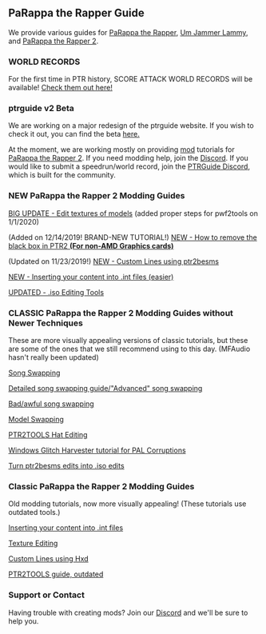 ## PaRappa the Rapper Guide

We provide various guides for [PaRappa the Rapper](https://en.wikipedia.org/wiki/PaRappa_the_Rapper), [Um Jammer Lammy](https://en.wikipedia.org/wiki/Um_Jammer_Lammy), and [PaRappa the Rapper 2](https://en.wikipedia.org/wiki/PaRappa_the_Rapper_2).

### WORLD RECORDS
For the first time in PTR history, SCORE ATTACK WORLD RECORDS will be available! [Check them out here!](http://bit.do/ptrrecords)

### ptrguide v2 Beta
We are working on a major redesign of the ptrguide website. If you wish to check it out, you can find the beta [here.](https://ptrguide.github.io/new)

At the moment, we are working mostly on providing [mod](https://en.wikipedia.org/wiki/Mod_(video_gaming)) tutorials for [PaRappa the Rapper 2](https://en.wikipedia.org/wiki/PaRappa_the_Rapper_2). If you need modding help, join the [Discord](https://discord.gg/YauNkFX). If you would like to submit a speedrun/world record, join the [PTRGuide Discord](https://discord.gg/Pk3qykb), which is built for the community.

### NEW PaRappa the Rapper 2 Modding Guides

[BIG UPDATE - Edit textures of models](https://ptrguide.github.io/edit-textures-of-models) (added proper steps for pwf2tools on 1/1/2020)

(Added on 12/14/2019! BRAND-NEW TUTORIAL!) [NEW - How to remove the black box in PTR2 **(For non-AMD Graphics cards)**](https://ptrguide.github.io/anti-black-box)

(Updated on 11/23/2019!) [NEW - Custom Lines using ptr2besms](https://ptrguide.github.io/ptr2besms)

[NEW - Inserting your content into .int files (easier)](https://ptrguide.github.io/easy-custom-files-into-int-files)

[UPDATED - .iso Editing Tools](https://ptrguide.github.io/ptr2-iso-edit-tools)

### CLASSIC PaRappa the Rapper 2 Modding Guides without Newer Techniques
These are more visually appealing versions of classic tutorials, but these are some of the ones that we still recommend using to this day. (MFAudio hasn't really been updated) 

[Song Swapping](https://ptrguide.github.io/song-swapping-in-ptr2)

[Detailed song swapping guide/"Advanced" song swapping](https://ptrguide.github.io/advanced-song-swapping-in-ptr2)

[Bad/awful song swapping](https://ptrguide.github.io/bad-awful-song-swapping-in-ptr2)

[Model Swapping](https://ptrguide.github.io/ptr2-model-swapping)

[PTR2TOOLS Hat Editing](https://ptrguide.github.io/hat-editing)

[Windows Glitch Harvester tutorial for PAL Corruptions](https://ptrguide.github.io/wgh-pal)

[Turn ptr2besms edits into .iso edits](https://ptrguide.github.io/permanent-ptr2besms)

### Classic PaRappa the Rapper 2 Modding Guides
Old modding tutorials, now more visually appealing! (These tutorials use outdated tools.)

[Inserting your content into .int files](https://ptrguide.github.io/custom-files-into-int-files)

[Texture Editing](https://ptrguide.github.io/ptr2-texture-editing)

[Custom Lines using Hxd](https://ptrguide.github.io/hxd-line-editing)

[PTR2TOOLS guide, outdated](https://mgrich.github.io/html/ptr2tools)

### Support or Contact

Having trouble with creating mods? Join our [Discord](https://discord.gg/YauNkFX) and we'll be sure to help you.
